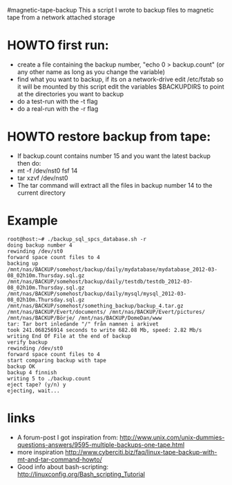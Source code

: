 #magnetic-tape-backup
This a script I wrote to backup files to magnetic tape from a network attached storage

# HOWTO first run:
  * create a file containing the backup number, "echo 0 > backup.count" (or any other name as long as you change the variable)
  * find what you want to backup, if its on a network-drive edit /etc/fstab so it will be mounted by this script
    edit the variables $BACKUPDIRS to point at the directories you want to backup
  * do a test-run with the -t flag
  * do a real-run with the -r flag

# HOWTO restore backup from tape:
  * If backup.count contains number 15 and you want the latest backup then do:
  * mt -f /dev/nst0 fsf 14
  * tar xzvf /dev/nst0
  * The tar command will extract all the files in backup number 14 to the current directory

# Example
	root@host:~# ./backup_sql_spcs_database.sh -r
	doing backup number 4
	rewinding /dev/st0
	forward space count files to 4
	backing up /mnt/nas/BACKUP/somehost/backup/daily/mydatabase/mydatabase_2012-03-08_02h10m.Thursday.sql.gz
	/mnt/nas/BACKUP/somehost/backup/daily/testdb/testdb_2012-03-08_02h10m.Thursday.sql.gz
	/mnt/nas/BACKUP/somehost/backup/daily/mysql/mysql_2012-03-08_02h10m.Thursday.sql.gz /mnt/nas/BACKUP/somehost/something_backup/backup_4.tar.gz /mnt/nas/BACKUP/Evert/documents/ /mnt/nas/BACKUP/Evert/pictures/ /mnt/nas/BACKUP/Börje/ /mnt/nas/BACKUP/DomeDan/www
	tar: Tar bort inledande "/" från namnen i arkivet
	took 241.068256914 seconds to write 682.08 Mb, speed: 2.82 Mb/s
	writing End Of File at the end of backup
	verify backup
	rewinding /dev/st0
	forward space count files to 4
	start comparing backup with tape
	backup OK
	backup 4 finnish
	writing 5 to ./backup.count
	eject tape? (y/n) y
	ejecting, wait...



# links
  * A forum-post I got inspiration from: http://www.unix.com/unix-dummies-questions-answers/9595-multiple-backups-one-tape.html
  * more inspiration http://www.cyberciti.biz/faq/linux-tape-backup-with-mt-and-tar-command-howto/
  * Good info about bash-scripting: http://linuxconfig.org/Bash_scripting_Tutorial
